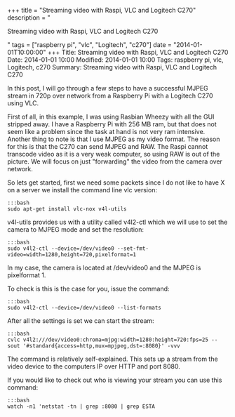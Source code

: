 +++
title = "Streaming video with Raspi, VLC and Logitech C270"
description = "<p>Streaming video with Raspi, VLC and Logitech C270</p>"
tags = ["raspberry pi", "vlc", "Logitech", "c270"]
date = "2014-01-01T10:00:00"
+++
Title: Streaming video with Raspi, VLC and Logitech C270
Date: 2014-01-01 10:00
Modified: 2014-01-01 10:00
Tags: raspberry pi, vlc, Logitech, c270
Summary: Streaming video with Raspi, VLC and Logitech C270


In this post, I will go through a few steps to have a successful MJPEG stream in 720p over network from a Raspberry Pi with a Logitech C270 using VLC.

First of all, in this example, I was using Rasbian Wheezy with all the GUI stripped away. I have a Raspberry Pi with 256 MB ram, but that does not seem like a problem since the task at hand is not very ram intensive. Another thing to note is that I use MJPEG as my video format. The reason for this is that the C270 can send MJPEG and RAW. The Raspi cannot transcode video as it is a very weak computer, so using RAW is out of the picture. We will focus on just "forwarding" the video from the camera over network.

So lets get started, first we need some packets since I do not like to have X on a server we install the command line vlc version:

    :::bash
    sudo apt-get install vlc-nox v4l-utils

v4l-utils provides us with a utility called v4l2-ctl which we will use to set the camera to MJPEG mode and set the resolution:

    :::bash
    sudo v4l2-ctl --device=/dev/video0 --set-fmt-video=width=1280,height=720,pixelformat=1

In my case, the camera is located at /dev/video0 and the MJPEG is pixelformat 1.

To check is this is the case for you, issue the command:

    :::bash
    sudo v4l2-ctl --device=/dev/video0 --list-formats

After all the settings is set we can start the stream:

    :::bash
    cvlc v4l2:///dev/video0:chroma=mjpg:width=1280:height=720:fps=25 --sout '#standard{access=http,mux=mpjpeg,dst=:8080}' -vvv

The command is relatively self-explained. This sets up a stream from the video device to the computers IP over HTTP and port 8080.

If you would like to check out who is viewing your stream you can use this command:

    :::bash
    watch -n1 'netstat -tn | grep :8080 | grep ESTA
